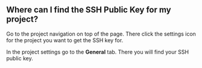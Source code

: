 ## Where can I find the SSH Public Key for my project?

Go to the project navigation on top of the page. There click the settings icon for the project you want to get the SSH key for.

In the project settings go to the **General** tab. There you will find your SSH public key.
